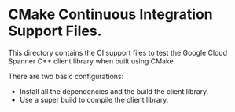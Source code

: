 # CMake Continuous Integration Support Files.

This directory contains the CI support files to test the Google Cloud Spanner
C++ client library when built using CMake.

There are two basic configurations:

<!-- TODO(...) - create a super build based CI -->
- Install all the dependencies and the build the client library.
- Use a super build to compile the client library.
